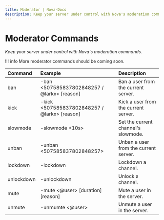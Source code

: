 ```yaml
---
title: Moderator | Nova-Docs
description: Keep your server under control with Nova's moderation commands.
---
```


# Moderator Commands
*Keep your server under control with Nova's moderation commands.*

!!! info
    More moderator commands should be coming soon.

| Command | Example | Description |
| :--- | :--- | :--- |
| ban | -ban <507585837802848257 / @larkx> [reason] | Ban a user from the current server.
| kick | -kick <507585837802848257 / @larkx> [reason] | Kick a user from the current server.
| slowmode | -slowmode <10s> | Set the current channel's slowmode.
| unban | -unban <507585837802848257> | Unban a user from the current server.
| lockdown | -lockdown | Lockdown a channel.
| unlockdown | -unlockdown | Unlock a channel.
| mute | -mute <@user> [duration] [reason] | Mute a user in the server.
| unmute | -unmumte <@user> | Unmute a user in the server.